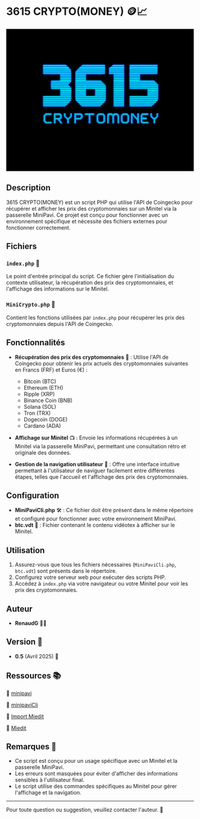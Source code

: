 # 3615 CRYPTO(MONEY) 🪙📈

<p align="center">
  <img src="3615CryptoMoney.jpg" alt="Bitcoin logo" width="600"/>
</p>

## Description

3615 CRYPTO(MONEY) est un script PHP qui utilise l'API de Coingecko pour récupérer et afficher les prix des cryptomonnaies sur un Minitel via la passerelle MiniPavi. Ce projet est conçu pour fonctionner avec un environnement spécifique et nécessite des fichiers externes pour fonctionner correctement.

## Fichiers

### `index.php` 📄

Le point d'entrée principal du script. Ce fichier gère l'initialisation du contexte utilisateur, la récupération des prix des cryptomonnaies, et l'affichage des informations sur le Minitel.

### `MiniCrypto.php` 📄

Contient les fonctions utilisées par `index.php` pour récupérer les prix des cryptomonnaies depuis l'API de Coingecko.

## Fonctionnalités

- **Récupération des prix des cryptomonnaies** 💸 : Utilise l'API de Coingecko pour obtenir les prix actuels des cryptomonnaies suivantes en Francs (FRF) et Euros (€) :
  - Bitcoin (BTC)
  - Ethereum (ETH)
  - Ripple (XRP)
  - Binance Coin (BNB)
  - Solana (SOL)
  - Tron (TRX)
  - Dogecoin (DOGE)
  - Cardano (ADA)

- **Affichage sur Minitel** 📺 : Envoie les informations récupérées à un Minitel via la passerelle MiniPavi, permettant une consultation rétro et originale des données.

- **Gestion de la navigation utilisateur** 🔄 : Offre une interface intuitive permettant à l'utilisateur de naviguer facilement entre différentes étapes, telles que l'accueil et l'affichage des prix des cryptomonnaies.

## Configuration

- **MiniPaviCli.php** 🛠️ : Ce fichier doit être présent dans le même répertoire et configuré pour fonctionner avec votre environnement MiniPavi.
- **btc.vdt** 📜 : Fichier contenant le contenu vidéotex à afficher sur le Minitel.

## Utilisation

1. Assurez-vous que tous les fichiers nécessaires (`MiniPaviCli.php`, `btc.vdt`) sont présents dans le répertoire.
2. Configurez votre serveur web pour exécuter des scripts PHP.
3. Accédez à `index.php` via votre navigateur ou votre Minitel pour voir les prix des cryptomonnaies.

## Auteur

- **RenaudG** 👨‍💻

## Version 🔄

- **0.5** (Avril 2025) 📅

## Ressources 📚

🔗 [minipavi](http://www.minipavi.fr)

🔗 [minipaviCli](https://github.com/ludosevilla/minipaviCli)

🔗 [Import Miedit](https://www.minipavi.fr/miedit/minipavi-expMiedit.html)

🔗 [Miedit](https://minitel.cquest.org/)

## Remarques 📝

- Ce script est conçu pour un usage spécifique avec un Minitel et la passerelle MiniPavi.
- Les erreurs sont masquées pour éviter d'afficher des informations sensibles à l'utilisateur final.
- Le script utilise des commandes spécifiques au Minitel pour gérer l'affichage et la navigation.

---

Pour toute question ou suggestion, veuillez contacter l'auteur. 📧
